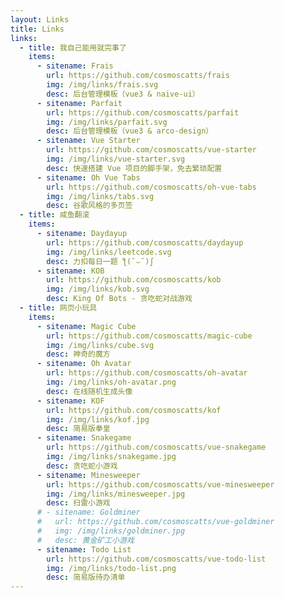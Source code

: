 ```yaml
---
layout: Links
title: Links
links:
  - title: 我自己能用就完事了
    items:
      - sitename: Frais
        url: https://github.com/cosmoscatts/frais
        img: /img/links/frais.svg
        desc: 后台管理模板（vue3 & naive-ui）
      - sitename: Parfait
        url: https://github.com/cosmoscatts/parfait
        img: /img/links/parfait.svg
        desc: 后台管理模板（vue3 & arco-design）
      - sitename: Vue Starter
        url: https://github.com/cosmoscatts/vue-starter
        img: /img/links/vue-starter.svg
        desc: 快速搭建 Vue 项目的脚手架，免去繁琐配置
      - sitename: Oh Vue Tabs
        url: https://github.com/cosmoscatts/oh-vue-tabs
        img: /img/links/tabs.svg
        desc: 谷歌风格的多页签    
  - title: 咸鱼翻滚
    items:
      - sitename: Daydayup
        url: https://github.com/cosmoscatts/daydayup
        img: /img/links/leetcode.svg
        desc: 力扣每日一题 ƪ(˘⌣˘)ʃ 
      - sitename: KOB
        url: https://github.com/cosmoscatts/kob
        img: /img/links/kob.svg
        desc: King Of Bots - 贪吃蛇对战游戏
  - title: 网页小玩具
    items: 
      - sitename: Magic Cube
        url: https://github.com/cosmoscatts/magic-cube
        img: /img/links/cube.svg
        desc: 神奇的魔方
      - sitename: Oh Avatar
        url: https://github.com/cosmoscatts/oh-avatar
        img: /img/links/oh-avatar.png
        desc: 在线随机生成头像
      - sitename: KOF
        url: https://github.com/cosmoscatts/kof
        img: /img/links/kof.jpg
        desc: 简易版拳皇
      - sitename: Snakegame
        url: https://github.com/cosmoscatts/vue-snakegame
        img: /img/links/snakegame.jpg
        desc: 贪吃蛇小游戏
      - sitename: Minesweeper
        url: https://github.com/cosmoscatts/vue-minesweeper
        img: /img/links/minesweeper.jpg
        desc: 扫雷小游戏  
      # - sitename: Goldminer
      #   url: https://github.com/cosmoscatts/vue-goldminer
      #   img: /img/links/goldminer.jpg
      #   desc: 黄金矿工小游戏
      - sitename: Todo List
        url: https://github.com/cosmoscatts/vue-todo-list
        img: /img/links/todo-list.png
        desc: 简易版待办清单     
---
```

